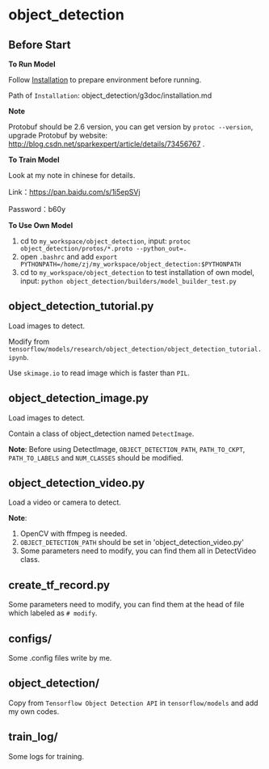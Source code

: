 # object_detection

## Before Start

**To Run Model**

Follow <a href="object_detection/g3doc/installation.md">Installation</a> to prepare environment before running.

Path of `Installation`: object_detection/g3doc/installation.md

**Note**

Protobuf should be 2.6 version, you can get version by `protoc --version`, upgrade Protobuf by website: http://blog.csdn.net/sparkexpert/article/details/73456767 .

**To Train Model**

Look at my note in chinese for details.

Link：https://pan.baidu.com/s/1i5epSVj

Password：b60y

**To Use Own Model**

1. cd to `my_workspace/object_detection`, input: `protoc object_detection/protos/*.proto --python_out=.`
2. open `.bashrc` and add `export PYTHONPATH=/home/zj/my_workspace/object_detection:$PYTHONPATH`
3. cd to `my_workspace/object_detection` to test installation of own model, input: `python object_detection/builders/model_builder_test.py`

## object_detection_tutorial.py

Load images to detect. 

Modify from `tensorflow/models/research/object_detection/object_detection_tutorial.ipynb`.

Use `skimage.io` to read image which is faster than `PIL`.

## object_detection_image.py

Load images to detect. 

Contain a class of object_detection named `DetectImage`.

**Note**: Before using DetectImage, `OBJECT_DETECTION_PATH`, `PATH_TO_CKPT`, `PATH_TO_LABELS` and `NUM_CLASSES` should be modified.

## object_detection_video.py

Load a video or camera to detect. 

**Note**: 
1. OpenCV with ffmpeg is needed. 
2. `OBJECT_DETECTION_PATH` should be set in 'object_detection_video.py'
3. Some parameters need to modify, you can find them all in DetectVideo class. 

## create_tf_record.py

Some parameters need to modify, you can find them at the head of file which labeled as `# modify`.

## configs/

Some .config files write by me.

## object_detection/

Copy from `Tensorflow Object Detection API` in `tensorflow/models` and add my own codes.

## train_log/

Some logs for training.
